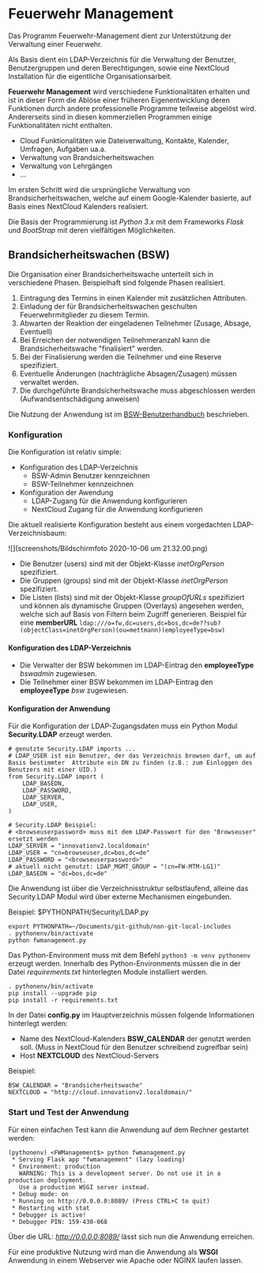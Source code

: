 # Feuerwehr Management
Das Programm Feuerwehr-Management dient zur Unterstützung der Verwaltung einer Feuerwehr.

Als Basis dient ein LDAP-Verzeichnis für die Verwaltung der Benutzer, Benutzergruppen und deren Berechtigungen, sowie eine NextCloud Installation für die eigentliche Organisationsarbeit.

**Feuerwehr Management** wird verschiedene Funktionalitäten erhalten und ist in dieser Form die Ablöse einer früheren Eigenentwicklung deren Funktionen durch andere professionelle Programme teilweise abgelöst wird. Andererseits sind in diesen kommerziellen Programmen einige Funktionalitäten nicht enthalten.

* Cloud Funktionalitäten wie Dateiverwaltung, Kontakte, Kalender, Umfragen, Aufgaben ua.a.
* Verwaltung von Brandsicherheitswachen
* Verwaltung von Lehrgängen
* ...

Im ersten Schritt wird die ursprüngliche Verwaltung von Brandsicherheitswachen, welche auf einem Google-Kalender basierte, auf Basis eines NextCloud Kalenders realisiert.

Die Basis der Programmierung ist *Python 3.x* mit dem Frameworks *Flask* und *BootStrap* mit deren vielfältigen Möglichkeiten.

## Brandsicherheitswachen (BSW)
Die Organisation einer Brandsicherheitswache unterteilt sich in verschiedene Phasen.
Beispielhaft sind folgende Phasen realisiert.

1. Eintragung des Termins in einen Kalender mit zusätzlichen Attributen.
2. Einladung der für Brandsicherheitswachen geschulten Feuerwehrmitglieder zu diesem Termin.
3. Abwarten der Reaktion der eingeladenen Teilnehmer (Zusage, Absage, Eventuell)
4. Bei Erreichen der notwendigen Teilnehmeranzahl kann die Brandsicherheitswache "finalisiert" werden.
5. Bei der Finalisierung werden die Teilnehmer und eine Reserve spezifiziert.
6. Eventuelle Änderungen (nachträgliche Absagen/Zusagen) müssen verwaltet werden.
7. Die durchgeführte Brandsicherheitswache muss abgeschlossen werden (Aufwandsentschädigung anweisen)

Die Nutzung der Anwendung ist im [BSW-Benutzerhandbuch](BSW-Benutzerhandbuch.md) beschrieben.
### Konfiguration

Die Konfiguration ist relativ simple:

* Konfiguration des LDAP-Verzeichnis
	* BSW-Admin Benutzer kennzeichnen
	* BSW-Teilnehmer kennzeichnen
* Konfiguration der Awendung
 	* LDAP-Zugang für die Anwendung konfigurieren
 	* NextCloud Zugang für die Anwendung konfigurieren

Die aktuell realisierte Konfiguration besteht aus einem vorgedachten LDAP-Verzeichnisbaum:

![](screenshots/Bildschirmfoto 2020-10-06 um 21.32.00.png)

* Die Benutzer (users) sind mit der Objekt-Klasse *inetOrgPerson* spezifiziert.
* Die Gruppen (groups) sind mit der Objekt-Klasse *inetOrgPerson* spezifiziert.
* Die Listen (lists) sind mit der Objekt-Klasse *groupOfURLs* spezifiziert und können als dynamische Gruppen (Overlays) angesehen werden, welche sich auf Basis von Filtern beim Zugriff generieren. Beispiel für eine **memberURL** ```ldap:///o=fw,dc=users,dc=bos,dc=de??sub?(objectClass=inetOrgPerson)(ou=mettmann)(employeeType=bsw)```
 
#### Konfiguration des LDAP-Verzeichnis

* Die Verwalter der BSW bekommen im LDAP-Eintrag den **employeeType** *bswadmin* zugewiesen.
* Die Teilnehmer einer BSW bekommen im LDAP-Eintrag den **employeeType** *bsw* zugewiesen.

#### Konfiguration der Anwendung
Für die Konfiguration der LDAP-Zugangsdaten muss ein Python Modul **Security.LDAP** erzeugt werden. 

```
# genutzte Security.LDAP imports ...
# LDAP_USER ist ein Benutzer, der das Verzeichnis browsen darf, um auf Basis bestimmter  Attribute ein DN zu finden (z.B.: zum Einloggen des Benutzers mit einer UID.)
from Security.LDAP import (
    LDAP_BASEDN,
    LDAP_PASSWORD,
    LDAP_SERVER,
    LDAP_USER,
)

# Security.LDAP Beispiel:
# <browseuserpassword> muss mit dem LDAP-Passwort für den "Browseuser" ersetzt werden
LDAP_SERVER = "innovationv2.localdomain"
LDAP_USER = "cn=browseuser,dc=bos,dc=de"
LDAP_PASSWORD = "<browseuserpassword>"
# aktuell nicht genutzt: LDAP_MGMT_GROUP = "(cn=FW-MTM-LG1)"
LDAP_BASEDN = "dc=bos,dc=de"
```

Die Anwendung ist über die Verzeichnisstruktur selbstlaufend, alleine das Security.LDAP Modul wird über externe Mechanismen eingebunden. 

Beispiel: \$PYTHONPATH/Security/LDAP.py

```
export PYTHONPATH=~/Documents/git-github/non-git-local-includes
. pythonenv/bin/activate
python fwmanagement.py
```
Das Python-Environment muss mit dem Befehl ```python3 -m venv pythonenv``` erzeugt werden. Innerhalb des Python-Environments müssen die in der Datei *requirements.txt* hinterlegten Module installiert werden. 

```
. pythonenv/bin/activate
pip install --upgrade pip
pip install -r requirements.txt
```
In der Datei **config.py** im Hauptverzeichnis müssen folgende Informationen hinterlegt werden:

* Name des NextCloud-Kalenders **BSW_CALENDAR** der genutzt werden soll. (Muss in NextCloud für den Benutzer schreibend zugreifbar sein)
* Host **NEXTCLOUD** des NextCloud-Servers 

Beispiel:

```
BSW_CALENDAR = "Brandsicherheitswache"
NEXTCLOUD = "http://cloud.innovationv2.localdomain/"
```

### Start und Test der Anwendung
Für einen einfachen Test kann die Anwendung auf dem Rechner gestartet werden:

```
(pythonenv) <FWManagement$> python fwmanagement.py
 * Serving Flask app "fwmanagement" (lazy loading)
 * Environment: production
   WARNING: This is a development server. Do not use it in a production deployment.
   Use a production WSGI server instead.
 * Debug mode: on
 * Running on http://0.0.0.0:8089/ (Press CTRL+C to quit)
 * Restarting with stat
 * Debugger is active!
 * Debugger PIN: 159-430-068
```

Über die URL: *http://0.0.0.0:8089/* lässt sich nun die Anwendung erreichen.

Für eine produktive Nutzung wird man die Anwendung als **WSGI** Anwendung in einem Webserver wie Apache oder NGINX laufen lassen.

